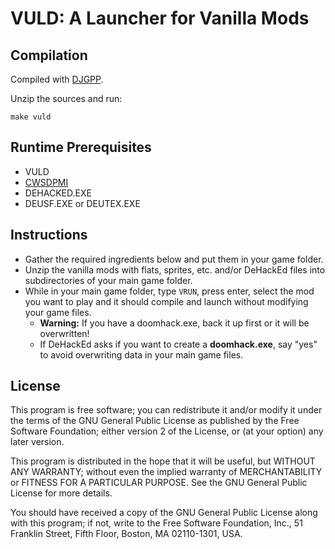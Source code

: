 # VULD: A Launcher for Vanilla Mods

## Compilation

Compiled with [DJGPP](http://www.delorie.com/djgpp/).

Unzip the sources and run:

`make vuld`

## Runtime Prerequisites

* VULD
* [CWSDPMI](http://sandmann.dotster.com/cwsdpmi/)
* DEHACKED.EXE
* DEUSF.EXE or DEUTEX.EXE

## Instructions

* Gather the required ingredients below and put them in your game folder.
* Unzip the vanilla mods with flats, sprites, etc. and/or DeHackEd files into subdirectories of your main game folder.
* While in your main game folder, type `VRUN`, press enter, select the mod you want to play and it should compile and launch without modifying your game files.
    * **Warning:** If you have a doomhack.exe, back it up first or it will be overwritten!
    * If DeHackEd asks if you want to create a **doomhack.exe**, say "yes" to avoid overwriting data in your main game files.

## License

This program is free software; you can redistribute it and/or
modify it under the terms of the GNU General Public License
as published by the Free Software Foundation; either version 2
of the License, or (at your option) any later version.

This program is distributed in the hope that it will be useful,
but WITHOUT ANY WARRANTY; without even the implied warranty of
MERCHANTABILITY or FITNESS FOR A PARTICULAR PURPOSE.  See the
GNU General Public License for more details.

You should have received a copy of the GNU General Public License
along with this program; if not, write to the Free Software
Foundation, Inc., 51 Franklin Street, Fifth Floor, Boston, MA  02110-1301, USA.
